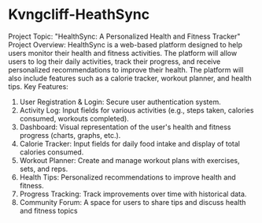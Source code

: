 # Kvngcliff-HeathSync
Project Topic: "HealthSync: A Personalized Health and Fitness Tracker"
Project Overview:
HealthSync is a web-based platform designed to help users monitor their health and fitness activities. The platform will allow users to log their daily activities, track their progress, and receive personalized recommendations to improve their health. The platform will also include features such as a calorie tracker, workout planner, and health tips.
Key Features:
1. User Registration & Login: Secure user authentication system.
2. Activity Log: Input fields for various activities (e.g., steps taken, calories consumed, workouts completed).
3. Dashboard: Visual representation of the user's health and fitness progress (charts, graphs, etc.).
4. Calorie Tracker: Input fields for daily food intake and display of total calories consumed.
5. Workout Planner: Create and manage workout plans with exercises, sets, and reps.
6. Health Tips: Personalized recommendations to improve health and fitness.
7. Progress Tracking: Track improvements over time with historical data.
8. Community Forum: A space for users to share tips and discuss health and fitness topics
